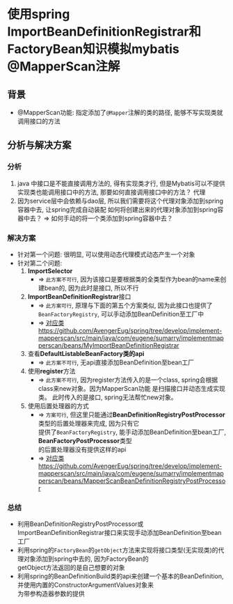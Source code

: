 # 使用spring ImportBeanDefinitionRegistrar和FactoryBean知识模拟mybatis @MapperScan注解

## 背景
  * @MapperScan功能: 指定添加了`@Mapper`注解的类的路径, 能够不写实现类就调用接口的方法

## 分析与解决方案

### 分析
  1. java 中接口是不能直接调用方法的, 得有实现类才行, 但是Mybatis可以不提供实现类也能调用接口中的方法,
     那要如何直接调用接口中的方法？ 代理
  2. 因为service层中会依赖与dao层, 所以我们需要将这个代理对象添加到spring容器中去, 让spring完成自动装配
     如何将创建出来的代理对象添加到spring容器中去？ => 如何手动的将一个类添加到spring容器中去？
     
### 解决方案
  * 针对第一个问题: 很明显, 可以使用动态代理模式动态产生一个对象
  * 针对第二个问题: 
    1. **ImportSelector**
       * => `此方案不可行`, 因为该接口是要根据类的全类型作为bean的name来创建bean的, 因为此时是接口, 所以不行
    2. **ImportBeanDefinitionRegistrar**接口
       * => `此方案可行`, 原理与下面的第五个方案类似, 因为此接口也提供了`BeanFactoryRegistry`, 可以手动添加BeanDefinition至工厂中
       * => [对应类https://github.com/AvengerEug/spring/tree/develop/implement-mapperscan/src/main/java/com/eugene/sumarry/implementmapperscan/beans/MyImportBeanDefinitionRegistrar](https://github.com/AvengerEug/spring/tree/develop/implement-mapperscan/src/main/java/com/eugene/sumarry/implementmapperscan/beans/MyImportBeanDefinitionRegistrar)
    3. 查看**DefaultListableBeanFactory类的api**
       * => `此方案不可行`, 无api直接添加BeanDefinition至bean工厂
    4. 使用**register**方法  
       * => `此方案不可行`, 因为register方法传入的是一个class, spring会根据class来new对象。因为MapperScan功能
         是扫描接口并动态生成实现类。 此时传入的是接口, spring无法帮忙new对象。
    5. 使用后置处理器的方式
       * => `方案可行`, 但这里只能通过**BeanDefinitionRegistryPostProcessor**类型的后置处理器来完成, 因为只有它  
            提供了`BeanFactoryRegistry`, 能手动添加BeanDefinition至bean工厂, **BeanFactoryPostProcessor**类型  
            的后置处理器没有提供这样的api
       * => [对应类https://github.com/AvengerEug/spring/tree/develop/implement-mapperscan/src/main/java/com/eugene/sumarry/implementmapperscan/beans/MapperScanBeanDefinitionRegistryPostProcessor](https://github.com/AvengerEug/spring/tree/develop/implement-mapperscan/src/main/java/com/eugene/sumarry/implementmapperscan/beans/MapperScanBeanDefinitionRegistryPostProcessor)
    
### 总结
  * 利用BeanDefinitionRegistryPostProcessor或ImportBeanDefinitionRegistrar接口来实现手动添加BeanDefinition至bean工厂
  * 利用spring的`FactoryBean`的`getObject`方法来实现将接口类型(无实现类)的代理对象添加到spring中去的, 因为FactoryBean的  
    getObject方法返回的是自己想要的对象
  * 利用spring的BeanDefinitionBuild类的api来创建一个基本的BeanDefinition, 并使用内置的ConstructorArgumentValues对象来  
    为带参构造器参数的提供
